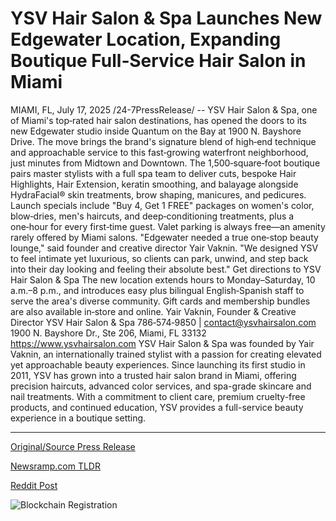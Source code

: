# YSV Hair Salon &amp; Spa Launches New Edgewater Location, Expanding Boutique Full‑Service Hair Salon in Miami

MIAMI, FL, July 17, 2025 /24-7PressRelease/ -- YSV Hair Salon & Spa, one of Miami's top‑rated hair salon destinations, has opened the doors to its new Edgewater studio inside Quantum on the Bay at 1900 N. Bayshore Drive. The move brings the brand's signature blend of high‑end technique and approachable service to this fast‑growing waterfront neighborhood, just minutes from Midtown and Downtown.  The 1,500‑square‑foot boutique pairs master stylists with a full spa team to deliver cuts, bespoke Hair Highlights, Hair Extension, keratin smoothing, and balayage alongside HydraFacial® skin treatments, brow shaping, manicures, and pedicures. Launch specials include "Buy 4, Get 1 FREE" packages on women's color, blow‑dries, men's haircuts, and deep‑conditioning treatments, plus a one‑hour for every first‑time guest. Valet parking is always free—an amenity rarely offered by Miami salons.   "Edgewater needed a true one‑stop beauty lounge," said founder and creative director Yair Vaknin. "We designed YSV to feel intimate yet luxurious, so clients can park, unwind, and step back into their day looking and feeling their absolute best." Get directions to YSV Hair Salon & Spa  The new location extends hours to Monday–Saturday, 10 a.m.–8 p.m., and introduces easy plus bilingual English‑Spanish staff to serve the area's diverse community. Gift cards and membership bundles are also available in‑store and online.  Yair Vaknin, Founder & Creative Director YSV Hair Salon & Spa 786‑574‑9850 | contact@ysvhairsalon.com 1900 N. Bayshore Dr., Ste 206, Miami, FL 33132 https://www.ysvhairsalon.com  YSV Hair Salon & Spa was founded by Yair Vaknin, an internationally trained stylist with a passion for creating elevated yet approachable beauty experiences. Since launching its first studio in 2011, YSV has grown into a trusted hair salon brand in Miami, offering precision haircuts, advanced color services, and spa-grade skincare and nail treatments. With a commitment to client care, premium cruelty-free products, and continued education, YSV provides a full-service beauty experience in a boutique setting. 

---

[Original/Source Press Release](https://www.24-7pressrelease.com/press-release/524918/ysv-hair-salon-spa-launches-new-edgewater-location-expanding-boutique-fullservice-hair-salon-in-miami)
                    

[Newsramp.com TLDR](https://newsramp.com/curated-news/ysv-hair-salon-spa-brings-luxury-beauty-to-miami-s-edgewater/3e2b2f74568d2f30ec0902c51640769f) 

 



[Reddit Post](https://www.reddit.com/r/Lifestyle_Culture/comments/1m2183b/ysv_hair_salon_spa_brings_luxury_beauty_to_miamis/) 



![Blockchain Registration](https://cdn.newsramp.app/24-7PressRelease/qrcode/257/17/lineTNGE.webp)